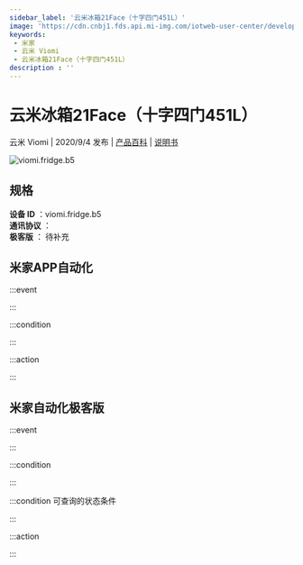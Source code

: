 ```yaml
---
sidebar_label: '云米冰箱21Face（十字四门451L）'
image: 'https://cdn.cnbj1.fds.api.mi-img.com/iotweb-user-center/developer_1679048482849c1353A5W.png?GalaxyAccessKeyId=AKVGLQWBOVIRQ3XLEW&Expires=9223372036854775807&Signature=N4Tn4ukkMYTGKnBwNlsfUrlZ580='
keywords: 
 - 米家
 - 云米 Viomi
 - 云米冰箱21Face（十字四门451L）
description : ''
---
```

# 云米冰箱21Face（十字四门451L）

云米 Viomi | 2020/9/4 发布 | [产品百科](https://home.mi.com/webapp/content/baike/product/index.html?model=viomi.fridge.b5/) | [说明书](https://home.mi.com/views/introduction.html?model=viomi.fridge.b5&region=cn)

![viomi.fridge.b5](https://cdn.cnbj1.fds.api.mi-img.com/iotweb-user-center/developer_1679048482849c1353A5W.png?GalaxyAccessKeyId=AKVGLQWBOVIRQ3XLEW&Expires=9223372036854775807&Signature=N4Tn4ukkMYTGKnBwNlsfUrlZ580=)

## 规格  
> 
**设备 ID** ：viomi.fridge.b5  
**通讯协议** ：  
**极客版**  ： 待补充 


## 米家APP自动化  

:::event  

:::

:::condition  

:::

:::action   

:::

## 米家自动化极客版  

:::event  

:::

:::condition  

:::

:::condition 可查询的状态条件  

:::

:::action  

:::

        
